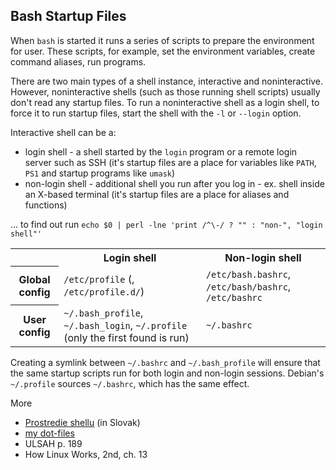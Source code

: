 Bash Startup Files
------------------

When `bash` is started it runs a series of scripts to prepare the environment
for user. These scripts, for example, set the environment variables, create
command aliases, run programs.

There are two main types of a shell instance, interactive and noninteractive. However, noninteractive shells (such as those running shell scripts) usually don't read any startup files. To run a noninteractive shell as a login shell, to force it to run startup files, start the shell with the `-l` or `--login` option.

Interactive shell can be a:

 * login shell - a shell started by the `login` program or a remote login server such as SSH (it's startup files are a place for variables like `PATH`, `PS1` and startup programs like `umask`)
 * non-login shell - additional shell you run after you log in - ex. shell inside an X-based terminal (it's startup files are a place for aliases and functions)

... to find out run `echo $0 | perl -lne 'print /^\-/ ? "" : "non-", "login shell"'`

<table>
  <tr>
    <th></th>
    <th>Login shell</th>
    <th>Non-login shell</th>
  </tr>
  <tr>
    <th>Global config</th>
    <td><code>/etc/profile</code> (, <code>/etc/profile.d/</code>)</td>
    <td><code>/etc/bash.bashrc</code>, <code>/etc/bash/bashrc</code>, <code>/etc/bashrc</code></td>
  </tr>
  <tr>
    <th>User config</th>
    <td><code>~/.bash_profile</code>, <code>~/.bash_login</code>, <code>~/.profile</code> (only the first found is run) </td>
    <td><code>~/.bashrc</code></td>
  </tr>
</table>
 
Creating a symlink between `~/.bashrc` and `~/.bash_profile` will ensure that the same startup scripts run for both login and non-login sessions. Debian's `~/.profile` sources `~/.bashrc`, which has the same effect.

More

* [Prostredie shellu](http://wiki.reisinge.net/Linux1/ShellSkriptovanie/02ProstredieShellu) (in Slovak)
* [my dot-files](https://github.com/jreisinger/dot-files)
* ULSAH p. 189
* How Linux Works, 2nd, ch. 13
